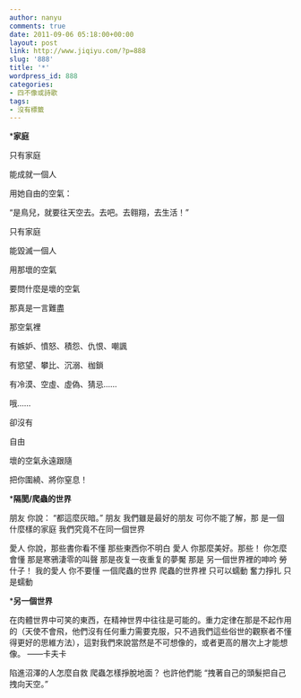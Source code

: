 ```yaml
---
author: nanyu
comments: true
date: 2011-09-06 05:18:00+00:00
layout: post
link: http://www.jiqiyu.com/?p=888
slug: '888'
title: '*'
wordpress_id: 888
categories:
- 四不像或詩歌
tags:
- 沒有標籤
---
```


***家庭**




  

只有家庭  

能成就一個人  

用她自由的空氣：  

“是鳥兒，就要往天空去。去吧。去翱翔，去生活！”  



  

只有家庭  

能毀滅一個人  

用那壞的空氣  

要問什麼是壞的空氣  

那真是一言難盡  

那空氣裡  

有嫉妒、憤怒、積怨、仇恨、嘲諷  

有慾望、攀比、沉溺、枷鎖  

有冷漠、空虛、虛偽、猜忌……  

哦……  

卻沒有  

自由  

壞的空氣永遠跟隨  

把你圍繞、將你窒息！  




***隔閡/爬蟲的世界**



朋友
你說：
“都這麼灰暗。”
朋友
我們雖是最好的朋友
可你不能了解，那
是一個什麼樣的家庭
我們究竟不在同一個世界



愛人
你說，那些書你看不懂
那些東西你不明白
愛人
你那麼美好。那些！
你怎麼會懂
那是寒鴉淒零的叫聲
那是夜复一夜重复的夢魘
那是
另一個世界裡的呻吟
勞什子！
我的愛人
你不要懂
一個爬蟲的世界
爬蟲的世界裡
只可以蠕動
奮力掙扎
只是蠕動



***另一個世界**



在肉體世界中可笑的東西，在精神世界中往往是可能的。重力定律在那是不起作用的（天使不會飛，他們沒有任何重力需要克服，只不過我們這些俗世的觀察者不懂得更好的思維方法），這對我們來說當然是不可想像的，或者更高的層次上才能想像。
——卡夫卡



陷進沼澤的人怎麼自救
爬蟲怎樣掙脫地面？
也許他們能
“拽著自己的頭髮把自己拽向天空。”

